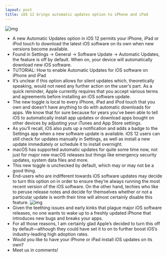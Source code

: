 ```yaml
---
layout: post
title: iOS 12 brings automatic updates option to iPhone and iPad
---
```

![img](http://media.idownloadblog.com/wp-content/uploads/2018/06/iOS-12-Settings-Software-Update-Automatic-Updates-enabled.png)
* A new Automatic Updates option in iOS 12 permits your iPhone, iPad or iPod touch to download the latest iOS software on its own when new versions become available.
* Found in Settings → General → Software Update → Automatic Updates, the feature is off by default. When on, your device will automatically download new iOS software.
* TUTORIAL: How to enable Automatic Updates for iOS software on iPhone and iPad
* It’s unclear if this option allows for silent updates which, theoretically speaking, would not need any further action on the user’s part. As a quick reminder, Apple currently requires that you accept various terms and agreements before installing an iOS software update.
* The new toggle is local to every iPhone, iPad and iPod touch that you own and doesn’t have anything to do with automatic downloads for apps. We know that for sure because for years you’ve been able to tell iOS to automatically install app updates or download apps bought on other devices by adjusting your iTunes and App Store settings.
* As you’ll recall, iOS also puts up a notification and adds a badge to the Settings app when a new software update is available. iOS 12 users can still check for updates manually in Settings, as well as install a new update immediately or schedule it to install overnight.
* macOS has supported automatic updates for quite some time now, not just for major new macOS releases but things like emergency security updates, system data files and more.
* This new toggle is unchecked by default, which may or may not be a good thing.
* End-users who are indifferent towards iOS software updates may decide to turn this option on in order to ensure they’re always running the most recent version of the iOS software. On the other hand, techies who like to peruse release notes and decide for themselves whether or not a particular update is worth their time will almost certainly disable this feature.
![img](http://media.idownloadblog.com/wp-content/uploads/2018/06/iOS-11-adoption-rate-81-percent-WWDC-2018-slide-002.jpg)
* Given the teething issues and early kinks that plague major iOS software releases, no one wants to wake up to a freshly updated iPhone that introduces new bugs and breaks your apps.
* For all those reasons, I am certainly glad Apple’s decided to turn this off by default—although they could have set it to on to further boost iOS’s industry-leading high adoption rates.
* Would you like to have your iPhone or iPad install iOS updates on its own?
* Meet us in comments!

